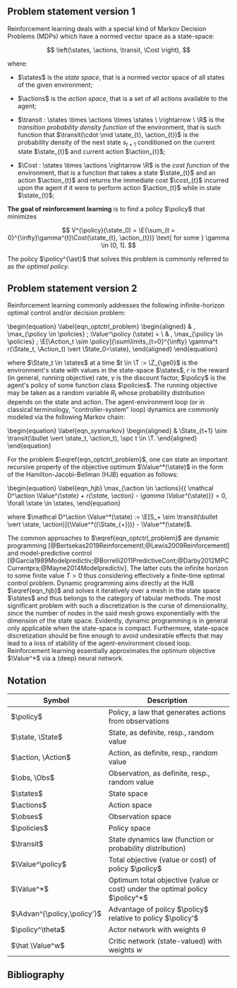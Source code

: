 
## Problem statement version 1


Reinforcement learning deals with a special kind of Markov Decision Problems (MDPs) which have a normed vector space as a state-space:

$$
\left(\states, \actions, \transit, \Cost \right),
$$

where:

- $\states$ is the *state space*, that is a normed vector space of all states of the given environment;

- $\actions$ is the *action space*, that is a set of all actions available to the agent;

- $\transit : \states \times \actions \times \states \ \rightarrow \ \R$ is the *transition probability density function* of the environment, that is such function that $\transit(\cdot \mid \state_{t}, \action_{t})$ is the probability density of the next state $s_{t + 1}$ conditioned on the current state $\state_{t}$ and current action $\action_{t}$;

- $\Cost : \states \times \actions \rightarrow \R$ is the *cost function* of the environment, that is a function that takes a state $\state_{t}$ and an action $\action_{t}$ and returns the immediate cost $\cost_{t}$ incurred upon the agent if it were to perform action $\action_{t}$ while in state $\state_{t}$;

**The goal of reinforcement learning** is to find a policy $\policy$ that minimizes 

$$
    V^{\policy}(\state_0) = \E{\sum_{t = 0}^{\infty}\gamma^{t}\Cost(\state_{t}, \action_{t})} \text{ for some } \gamma \in (0, 1].
$$ 

The policy $\policy^{\ast}$ that solves this problem is commonly referred to as *the optimal policy*.

## Problem statement version 2

Reinforcement learning commonly addresses the following infinite-horizon optimal control and/or decision problem:

\begin{equation}
	\label{eqn_optctrl_problem}
	\begin{aligned}
	& \, \max_{\policy \in \policies} \; \Value^\policy (\state) = \\
	& \, \max_{\policy \in \policies} \; \E[\Action_t \sim \policy]{\sum\limits_{t=0}^{\infty} \gamma^t r(\State_t, \Action_t) \vert \State_0=\state},
	\end{aligned}
\end{equation}

where $\State_t \in \states$ at a time $t \in \T := \Z_{\ge0}$ is the environment's state with values in the state-space $\states$, $r$ is the reward (in general, running objective) rate, $\gamma$ is the discount factor, $\policy$ is the agent's policy of some function class $\policies$.
The running objective may be taken as a random variable $R_t$ whose probability distribution depends on the state and action.
The agent-environment loop (or in classical terminology, "controller-system" loop) dynamics are commonly modeled via the following Markov chain:

\begin{equation}
	\label{eqn_sysmarkov}
	\begin{aligned}
		& \State_{t+1} \sim \transit(\bullet \vert \state_t, \action_t), \spc t \in \T.
	\end{aligned}
\end{equation}

For the problem $\eqref{eqn_optctrl_problem}$, one can state an important recursive property of the objective optimum $\Value^*(\state)$ in the form of the Hamilton-Jacobi-Bellman (HJB) equation as follows:

\begin{equation}
    \label{eqn_hjb}
    \max_{\action \in \actions}{\{ \mathcal D^\action \Value^*(\state) + r(\state, \action) - \gamma \Value^*(\state)\}} = 0, \forall \state \in \states,
\end{equation}

where $\mathcal D^\action \Value^*(\state) := \E[S_+ \sim \transit(\bullet \vert \state, \action)]{\Value^*((\State_{+}))} - \Value^*(\state)$.

The common approaches to $\eqref{eqn_optctrl_problem}$ are dynamic programming [@Bertsekas2019Reinforcementl;@Lewis2009Reinforcementl] and model-predictive control [@Garcia1989Modelpredictiv;@Borrelli2011PredictiveCont;@Darby2012MPCCurrentpra;@Mayne2014Modelpredictiv].
The latter cuts the infinite horizon to some finite value $T>0$ thus considering effectively a finite-time optimal control problem.
Dynamic programming aims directly at the HJB $\eqref{eqn_hjb}$ and solves it iteratively over a mesh in the state space $\states$ and thus belongs to the category of tabular methods.
The most significant problem with such a discretization is the curse of dimensionality, since the number of nodes in the said mesh grows exponentially with the dimension of the state space.
Evidently, dynamic programming is in general only applicable when the state-space is compact.
Furthermore, state-space discretization should be fine enough to avoid undesirable effects that may lead to a loss of stability of the agent-environment closed loop.
Reinforcement learning essentially approximates the optimum objective $\Value^*$ via a (deep) neural network.

## Notation

| Symbol                      | Description                                                                  |
|-----------------------------|------------------------------------------------------------------------------|
| $\policy$                   | Policy, a law that generates actions from observations                       |
| $\state, \State$            | State, as definite, resp., random value                                      |
| $\action, \Action$          | Action, as definite, resp., random value                                     |
| $\obs, \Obs$                | Observation, as definite, resp., random value                                |
| $\states$                   | State space                                                                  |
| $\actions$                  | Action space                                                                 |
| $\obses$                    | Observation space                                                            |
| $\policies$                 | Policy space                                                                 |
| $\transit$                  | State dynamics law (function or probability distribution)                    |
| $\Value^\policy$            | Total objective (value or cost) of policy $\policy$                          |
| $\Value^*$                  | Optimum total objective (value or cost) under the optimal policy $\policy^*$ |
| $\Advan^{\policy,\policy'}$ | Advantage of policy $\policy$ relative to policy $\policy'$                  |
| $\policy^\theta$            | Actor network with weights $\theta$                                          |
| $\hat \Value^w$             | Critic network (state-valued) with weights $w$                               |

## Bibliography
<!-- rendered automatically -->